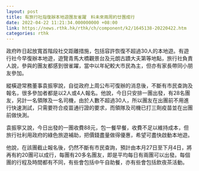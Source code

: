 ```yaml
---
layout: post
title: 有旅行社指復辦本地遊團友雀躍　料未來兩周約廿團成行
date: 2022-04-22 11:21:34.000000000 +08:00
link: https://news.rthk.hk/rthk/ch/component/k2/1645138-20220422.htm
categories: rthk
---
```


政府昨日起放寬首階段社交距離措施，包括容許恢復不超過30人的本地遊。有遊行社今早復辦本地遊，遊覽青馬大橋觀景台及元朗古蹟大夫第等地點，旅行社負責人說，參與的團友都感到很雀躍，當中以年紀較大市民為主，但亦有家長帶同小朋友參加。

縱橫遊常務董事袁振寧說，自從政府上周公布可復辦的消息後，不斷有市民查詢及報名，很多參加者都是以2人或4人報名。他說，今日只安排一團出發，有28名團友，另計一名領隊及一名司機，由於人數不超過30人，所以團友在出團前不用進行快速測試，只需要符合疫苗通行證的要求，而領隊及司機已打三劑疫苗並在出團前做快測。

袁振寧又說，今日出發的一團收費88元，包一餐早餐，收費不足以維持成本，但旅行社利用政府的綠色旅遊補助，把價錢盡量做得優惠，希望可盡快啟動本地遊。

他說，在該團截止報名後，仍然不斷有市民查詢，預計由本月27日至下月4日，將再有約20團可以成行，每團有20多名團友，即是平均每日有兩團可以出發。每個團的行程及時間都有不同，有些會包括中午自助餐，亦有些會包括飲夜茶活動。
